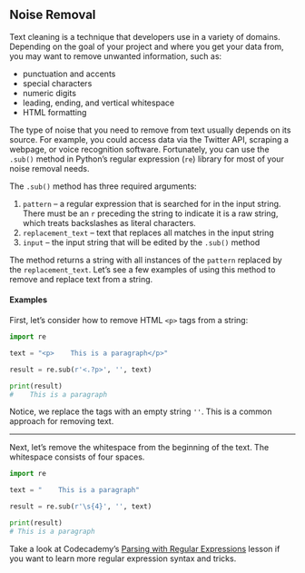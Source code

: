 ## Noise Removal

Text cleaning is a technique that developers use in a variety of domains. Depending on the goal of your project and where you get your data from, you may want to remove unwanted information, such as:

- punctuation and accents
- special characters
- numeric digits
- leading, ending, and vertical whitespace
- HTML formatting

The type of noise that you need to remove from text usually depends on its source. For example, you could access data via the Twitter API, scraping a webpage, or voice recognition software. Fortunately, you can use the `.sub()` method in Python’s regular expression (`re`) library for most of your noise removal needs.

The `.sub()` method has three required arguments:

1. `pattern` – a regular expression that is searched for in the input string. There must be an `r` preceding the string to indicate it is a raw string, which treats backslashes as literal characters.
2. `replacement_text` – text that replaces all matches in the input string
3. `input` – the input string that will be edited by the `.sub()` method

The method returns a string with all instances of the `pattern` replaced by the `replacement_text`. Let’s see a few examples of using this method to remove and replace text from a string.

#### Examples

First, let’s consider how to remove HTML `<p>` tags from a string:

```python
import re 

text = "<p>    This is a paragraph</p>" 

result = re.sub(r'<.?p>', '', text)

print(result) 
#    This is a paragraph
```

Notice, we replace the tags with an empty string `''`. This is a common approach for removing text.

------

Next, let’s remove the whitespace from the beginning of the text. The whitespace consists of four spaces.

```python
import re 

text = "    This is a paragraph" 

result = re.sub(r'\s{4}', '', text)

print(result) 
# This is a paragraph
```

Take a look at Codecademy’s [Parsing with Regular Expressions](https://www.codecademy.com/learn/natural-language-processing/modules/nlp-regex-parsing-module) lesson if you want to learn more regular expression syntax and tricks.

